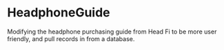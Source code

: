 # HeadphoneGuide
Modifying the headphone purchasing guide from Head Fi to be more user friendly, and pull records in from a database.
